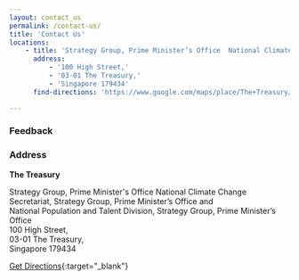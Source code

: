 ```yaml
---
layout: contact_us
permalink: /contact-us/
title: 'Contact Us'
locations:
    - title: 'Strategy Group, Prime Minister’s Office  National Climate Change Secretariat and National Population and Talent Division'
      address:
          - '100 High Street,'
          - '03-01 The Treasury,'
          - 'Singapore 179434'
      find-directions: 'https://www.google.com/maps/place/The+Treasury/@1.2909338,103.8474264,17z/data=!3m1!4b1!4m5!3m4!1s0x31da19a0dae52961:0x874a6ef518dc0dad!8m2!3d1.2909284!4d103.8496151'

---
```




### **Feedback**




### **Address**

**The Treasury**

Strategy Group, Prime Minister's Office  National Climate Change Secretariat, Strategy Group, Prime Minister’s Office and <br>
National Population and Talent Division, Strategy Group, Prime Minister’s Office <br>
100 High Street,<br> 
03-01 The Treasury,<br>
Singapore 179434

[Get Directions](https://www.google.com/maps/place/The+Treasury/@1.2909338,103.8474264,17z/data=!3m1!4b1!4m5!3m4!1s0x31da19a0dae52961:0x874a6ef518dc0dad!8m2!3d1.2909284!4d103.8496151){:target="_blank"}

